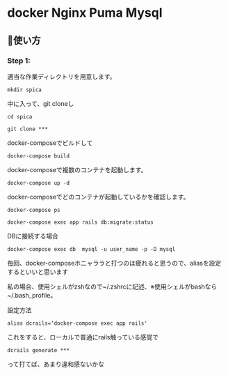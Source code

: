 # docker Nginx Puma Mysql
## :memo:使い方

### Step 1: 

適当な作業ディレクトリを用意します。

`mkdir spica`

中に入って、git cloneし

`cd spica`

`git clone ***`

docker-composeでビルドして

`docker-compose build`

docker-composeで複数のコンテナを起動します。

`docker-compose up -d`

docker-composeでどのコンテナが起動しているかを確認します。

`docker-compose ps `

`docker-compose exec app rails db:migrate:status`

DBに接続する場合

`docker-compose exec db  mysql -u user_name -p -D mysql`

毎回、docker-composeホニャララと打つのは疲れると思うので、aliasを設定するといいと思います


私の場合、使用シェルがzshなので~/.zshrcに記述、※使用シェルがbashなら~/.bash_profile。

設定方法

`alias dcrails=‘docker-compose exec app rails'`

これをすると、ローカルで普通にrails触っている感覚で

`dcrails generate *** `

って打てば、あまり違和感ないかな


